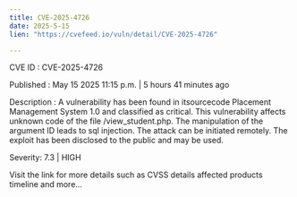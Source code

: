 ```yaml
---
title: CVE-2025-4726
date: 2025-5-15
lien: "https://cvefeed.io/vuln/detail/CVE-2025-4726"

---
```


CVE ID : CVE-2025-4726

Published :  May 15
2025
11:15 p.m. | 5 hours
41 minutes ago

Description : A vulnerability has been found in itsourcecode Placement Management System 1.0 and classified as critical. This vulnerability affects unknown code of the file /view_student.php. The manipulation of the argument ID leads to sql injection. The attack can be initiated remotely. The exploit has been disclosed to the public and may be used.

Severity: 7.3 | HIGH

Visit the link for more details
such as CVSS details
affected products
timeline
and more...
